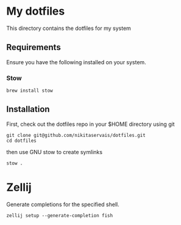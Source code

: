 # My dotfiles

This directory contains the dotfiles for my system

## Requirements

Ensure you have the following installed on your system.

### Stow

```
brew install stow
```

## Installation

First, check out the dotfiles repo in your $HOME directory using git

```
git clone git@github.com/nikitaservais/dotfiles.git
cd dotfiles
```

then use GNU stow to create symlinks

```
stow .
```

# Zellij
Generate completions for the specified shell.
```
zellij setup --generate-completion fish
```
